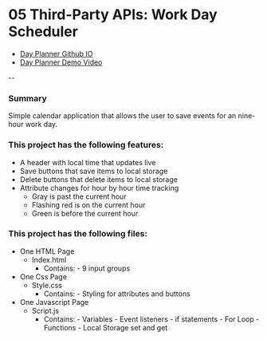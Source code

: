 # 05 Third-Party APIs: Work Day Scheduler

- [Day Planner Github IO]()
- [Day Planner Demo Video](https://drive.google.com/file/d/11CZ9infMqpM97DwG66dvbOJZkGOzeTkJ/view)

-- 

### Summary
Simple calendar application that allows the user to save events for an nine-hour work day.

### This project has the following features:
* A header with local time that updates live
* Save buttons that save items to local storage
* Delete buttons that delete items to local storage
* Attribute changes for hour by hour time tracking
  * Gray is past the current hour
  * Flashing red is on the current hour
  * Green is before the current hour
  
### This project has the following files:
* One HTML Page
  * Index.html
    * Contains:
      \- 9 input groups
* One Css Page
  * Style.css
    * Contains: 
      \- Styling for attributes and buttons 
* One Javascript Page
  * Script.js
    * Contains:
       \- Variables 
       \- Event listeners 
       \- if statements 
       \- For Loop 
       \- Functions 
       \- Local Storage set and get        

